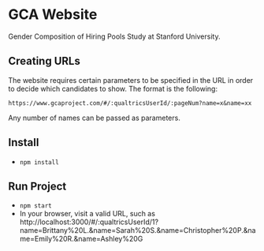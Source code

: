 # GCA Website
Gender Composition of Hiring Pools Study at Stanford University.

## Creating URLs
The website requires certain parameters to be specified in the URL in order to decide which candidates to show. The format is the following:
```
https://www.gcaproject.com/#/:qualtricsUserId/:pageNum?name=x&name=xx
```
Any number of names can be passed as parameters.

## Install
* `npm install`

## Run Project
* `npm start`
* In your browser, visit a valid URL, such as http://localhost:3000/#/:qualtricsUserId/1?name=Brittany%20L.&name=Sarah%20S.&name=Christopher%20P.&name=Emily%20R.&name=Ashley%20G
